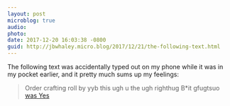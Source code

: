```yaml
---
layout: post
microblog: true
audio: 
photo: 
date: 2017-12-20 16:03:38 -0800
guid: http://jbwhaley.micro.blog/2017/12/21/the-following-text.html
---
```

The following text was accidentally typed out on my phone while it was in my pocket earlier, and it pretty much sums up my feelings:

> Order crafting roll by yyb this ugh u  the ugh righthug   B*it gfugtsuo[ was Yes]()
